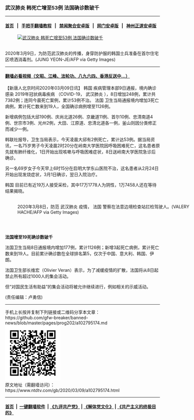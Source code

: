 ### 武汉肺炎 韩死亡增至53例 法国确诊数破千
------------------------

#### [首页](https://github.com/gfw-breaker/banned-news/blob/master/README.md) &nbsp;&nbsp;|&nbsp;&nbsp; [手把手翻墙教程](https://github.com/gfw-breaker/guides/wiki) &nbsp;&nbsp;|&nbsp;&nbsp; [禁闻聚合安卓版](https://github.com/gfw-breaker/bn-android) &nbsp;&nbsp;|&nbsp;&nbsp; [网门安卓版](https://github.com/oGate2/oGate) &nbsp;&nbsp;|&nbsp;&nbsp; [神州正道安卓版](https://github.com/SzzdOgate/update) 



<div><div class="featured_image">
 <a href="https://i.ntdtv.com/assets/uploads/2020/03/GettyImages-1206126385.jpg" target="_blank">
  <figure>
   <img alt="武汉肺炎 韩死亡增至53例 法国确诊数破千" src="https://i.ntdtv.com/assets/uploads/2020/03/GettyImages-1206126385-800x450.jpg"/>
  </figure><br/>
 </a>
 <span class="caption">
  2020年3月9日，为防范武汉肺炎的传播，身穿防护服的韩国士兵准备在首尔住宅区喷洒消毒剂。(JUNG YEON-JE/AFP via Getty Images)
 </span>
</div>
</div><hr/>

#### [翻墙必看视频（文昭、江峰、法轮功、八九六四、香港反送中...）](https://github.com/gfw-breaker/banned-news/blob/master/pages/link3.md)

<div><div class="post_content" itemprop="articleBody">
 <p>
  【新唐人北京时间2020年03月09日讯】
  <ok href="https://www.ntdtv.com/gb/韩国.htm">
   韩国
  </ok>
  疾病管理本部9日通报，境内确诊感染
  <ok href="https://www.ntdtv.com/gb/2019年冠状病毒疾病.htm">
   2019年冠状病毒疾病
  </ok>
  （COVID-19，
  <ok href="https://www.ntdtv.com/gb/武汉肺炎.htm">
   武汉肺炎
  </ok>
  ），8日增加248例，累计共7382例；连同今晨死亡案例，累计53例不治。
  <ok href="https://www.ntdtv.com/gb/法国.htm">
   法国
  </ok>
  卫生当局通报境内增加3死亡病例，累计死亡数来到19人，全国确诊病例增至1126例。
 </p>
 <p>
  新增病例包括大邱190例、庆尚北道26例、京畿道11例、首尔10例、忠清南道4例、世宗市3例、光州2例，大田、江原道、忠清北道各一例，釜山则因分类修正而减少一例。
 </p>
 <p>
  韩联社报导，卫生当局表示，今天凌晨大邱有2例死亡，累计达53例。据当局资讯，一名75岁男子今天凌晨2时20分在岭南大学医院因呼吸困难死亡，这名患者原先就有肺纤维化，1日开始出现咳嗽与呼吸困难症状，8日送岭南大学医院急诊后确诊。
 </p>
 <p>
  另一名69岁女子今天早上6时15分在启明大学东山医院不治，这名患者从2月24日开始出现发烧症状，3月1日确诊，翌日入院治疗。
 </p>
 <p>
  <ok href="https://www.ntdtv.com/gb/韩国.htm">
   韩国
  </ok>
  目前已有近19万人接受采检，其中17万1778人为阴性，1万7458人还在等待结果揭晓。
 </p>
 <figure class="wp-caption alignnone" id="attachment_102795180" style="width: 600px">
  <img alt="" class="size-medium wp-image-102795180" src="https://i.ntdtv.com/assets/uploads/2020/03/GettyImages-1205876434-600x400.jpg">
   <br/><figcaption class="wp-caption-text">
    2020年3月8日，防范
    <ok href="https://www.ntdtv.com/gb/武汉肺炎.htm">
     武汉肺炎
    </ok>
    疫情，
    <ok href="https://www.ntdtv.com/gb/法国.htm">
     法国
    </ok>
    警察在法意边境检查站拦检驾驶人。(VALERY HACHE/AFP via Getty Images)
   </figcaption><br/>
  </img>
 </figure><br/>
 <p>
  <strong>
   法国增至19死确诊数破千
  </strong>
 </p>
 <p>
  法国卫生当局8日通报境内增加177例，累计1126例；新增3起死亡病例，累计死亡数来到19人。目前累计确诊数在全球排名第5，仅次于中国、意大利、韩国、伊朗。
 </p>
 <p>
  法国卫生部长维宏（Olivier Veran）表示，为了减缓疫情的扩散，法国将从8日起禁止所有超过1000人的集会活动。
 </p>
 <p>
  但“对国民生活有助益”的集会活动将被允许继续进行，例如相关的示威活动。
 </p>
 <p>
  (责任编辑：卢勇信)
 </p>
 <div class="single_ad">
 </div>
</div>
</div>
<hr/>
手机上长按并复制下列链接或二维码分享本文章：<br/>
https://github.com/gfw-breaker/banned-news/blob/master/pages/prog202/a102795174.md <br/>
<a href='https://github.com/gfw-breaker/banned-news/blob/master/pages/prog202/a102795174.md'><img src='https://github.com/gfw-breaker/banned-news/blob/master/pages/prog202/a102795174.md.png'/></a> <br/>
原文地址（需翻墙访问）：https://www.ntdtv.com/gb/2020/03/09/a102795174.html


------------------------
#### [首页](https://github.com/gfw-breaker/banned-news/blob/master/README.md) &nbsp;|&nbsp; [一键翻墙软件](https://github.com/gfw-breaker/nogfw/blob/master/README.md) &nbsp;| [《九评共产党》](https://github.com/gfw-breaker/9ping.md/blob/master/README.md#九评之一评共产党是什么) | [《解体党文化》](https://github.com/gfw-breaker/jtdwh.md/blob/master/README.md) | [《共产主义的终极目的》](https://github.com/gfw-breaker/gczydzjmd.md/blob/master/README.md)


<img src='http://gfw-breaker.win/banned-news/pages/prog202/a102795174.md' width='0px' height='0px'/>